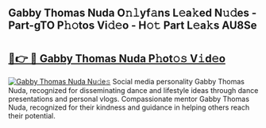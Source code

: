 ## Gabby Thomas Nuda O𝚗𝚕yf𝚊ns L𝚎a𝚔ed N𝚞𝚍es - Part-gTO P𝚑𝚘tos Vi𝚍𝚎o - H𝚘𝚝 Part L𝚎a𝚔s AU8Se

# <h2><a href="http://kfd8g6t.oniu.top/?m=Gabby+Thomas+Nuda">🔗👉 🔴 Gabby Thomas Nuda P𝚑ot𝚘𝚜 V𝚒d𝚎o</a></h2>

[![Gabby Thomas Nuda Nu𝚍e𝚜](https://i.imgur.com/0qMVB7G.gif)](http://kfd8g6t.oniu.top/?m=Gabby+Thomas+Nuda)
Social media personality Gabby Thomas Nuda, recognized for disseminating dance and lifestyle ideas through dance presentations and personal vlogs. Compassionate mentor Gabby Thomas Nuda, recognized for their kindness and guidance in helping others reach their potential.  
